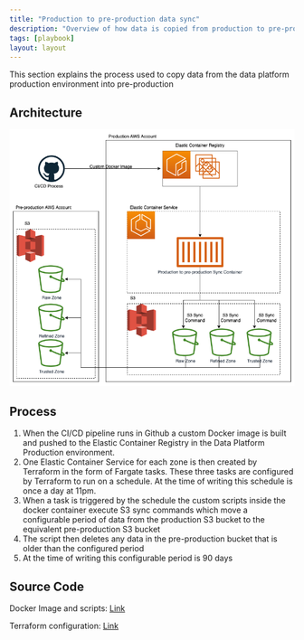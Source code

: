 ```yaml
---
title: "Production to pre-production data sync"
description: "Overview of how data is copied from production to pre-production"
tags: [playbook]
layout: layout
---
```


This section explains the process used to copy data from the data platform production environment into pre-production

## Architecture

![Production to pre production sync architecture](./images/prod-to-pre-prod-sync-architecture.png)

## Process

1. When the CI/CD pipeline runs in Github a custom Docker image is built and pushed to the Elastic Container Registry in the Data Platform Production environment.
2. One Elastic Container Service for each zone is then created by Terraform in the form of Fargate tasks. These three tasks are configured by Terraform to run on a schedule. At the time of writing this schedule is once a day at 11pm.
3. When a task is triggered by the schedule the custom scripts inside the docker container execute S3 sync commands which move a configurable period of data from the production S3 bucket to the equivalent pre-production S3 bucket
4. The script then deletes any data in the pre-production bucket that is older than the configured period
5. At the time of writing this configurable period is 90 days

## Source Code

Docker Image and scripts: [Link](https://github.com/LBHackney-IT/Data-Platform/tree/main/docker/production-to-pre-production)

Terraform configuration: [Link](https://github.com/LBHackney-IT/Data-Platform/blob/main/terraform/86-sync-production-to-pre-production.tf)
